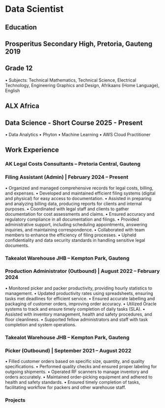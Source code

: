 # Data Scientist

## Education

## Prosperitus Secondary High, Pretoria, Gauteng                                                                        2019
## Grade 12
•	Subjects: Technical Mathematics, Technical Science, Electrical Technology, Engineering Graphics and Design, Afrikaans (Home Language), English 

## ALX Africa 
## Data Science - Short Course                                                                                           2025 - Present                                                                                          
•	Data Analytics
•	 Phyton
•	Machine Learning
•	AWS Cloud Practitioner


## Work Experience

### AK Legal Costs Consultants – Pretoria Central, Gauteng
### Filing Assistant (Admin) | February 2024 – Present

•	Organized and managed comprehensive records for legal costs, billing, and expenses.
•	Developed and maintained efficient filing systems (digital and physical) for easy access to documentation.
•	Assisted in preparing and analyzing billing data, producing reports for clients and internal purposes.
•	Coordinated with legal staff and clients to gather documentation for cost assessments and claims.
•	Ensured accuracy and regulatory compliance in all documentation and filings.
•	Provided administrative support, including scheduling appointments, answering inquiries, and maintaining correspondence.
•	Collaborated with team members to enhance the efficiency of filing processes.
•	Upheld confidentiality and data security standards in handling sensitive legal documents.

### Takealot Warehouse JHB – Kempton Park, Gauteng
### Production Administrator (Outbound) | August 2022 – February 2024

•	Monitored picker and packer productivity, providing hourly statistics to management.
•	Updated productivity rates using spreadsheets, ensuring tasks met deadlines for efficient service.
•	Ensured accurate labelling and packaging of customer orders, improving order accuracy.
•	Utilized Oracle systems to track and ensure timely completion of daily tasks (SLA).
•	Assisted with inventory management, health and safety procedures, and floor cleanliness.
•	Supported fellow administrators and staff with task completion and system operations.

### Takealot Warehouse JHB – Kempton Park, Gauteng
### Picker (Outbound) | September 2021 – August 2022

•	Filled customer orders based on specific size, quantity, and quality specifications.
•	Performed quality checks and ensured proper labeling for outgoing shipments.
•	Operated RF scanners to manage inventory and orders accurately.
•	Maintained order-picking equipment and adhered to health and safety standards.
•	Ensured timely completion of tasks, facilitating workflow for packers and other warehouse staff.


### Projects

